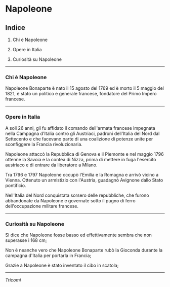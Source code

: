 # Napoleone

## Indice
1. Chi è Napoleone

2. Opere in Italia

3.  Curiosità su Napoleone

---
### Chi è Napoleone
Napoleone Bonaparte è nato il 15 agosto del 1769 ed è morto il 5 maggio del 1821,
è stato un politico e generale francese, fondatore del Primo Impero francese.

---
### Opere in Italia
A soli 26 anni, gli fu affidato il comando dell'armata francese impegnata nella Campagna d'Italia contro gli Austriaci, padroni dell'Italia del Nord dal Settecento e che facevano parte di una coalizione di potenze unite per sconfiggere la Francia rivoluzionaria. 

Napoleone attaccò la Repubblica di Genova e il Piemonte e nel maggio 1796 ottenne la Savoia e la contea di Nizza, prima di mettere in fuga l'esercito austriaco e di entrare da liberatore a Milano.  

Tra 1796 e 1797 Napoleone occupò l'Emilia e la Romagna e arrivò vicino a Vienna. Ottenuto un armistizio con l'Austria, guadagnò Avignone dallo Stato pontificio. 

Nell'Italia del Nord conquistata sorsero delle repubbliche, che furono abbandonate da Napoleone e governate sotto il pugno di ferro dell'occupazione militare francese.  


---
### Curiosità su Napoleone
Si dice che Napoleone fosse basso ed effettivamente sembra che non superasse i 168 cm; 

Non è neanche vero che Napoleone Bonaparte rubò la Gioconda durante la campagna d'Italia per portarla in Francia;
 
Grazie a Napoleone è stato inventato il cibo in scatola;  

---

_Tricomi_
